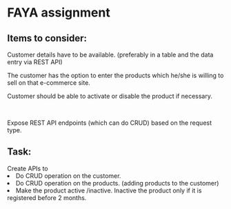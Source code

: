 # FAYA assignment

<h2>Items to consider:</h2>
<p>Customer details have to be available. (preferably in a table and the data entry via REST API)</p>
<p>The customer has the option to enter the products which he/she is willing to sell on that e-commerce site.</p>
<p>Customer should be able to activate or disable the product if necessary.</p><br/>
 
<p>Expose REST API endpoints (which can do CRUD) based on the request type.</p>
 
<h2>Task:</h2>
Create APIs to
<li>Do CRUD operation on the customer.</li>
<li>Do CRUD operation on the products. (adding products to the customer)</li>
<li>Make the product active /inactive. Inactive the product only if it is registered before 2 months.</li>
